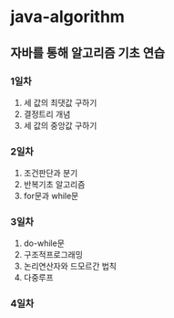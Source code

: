 # java-algorithm

## 자바를 통해 알고리즘 기초 연습

### 1일차
1. 세 값의 최댓값 구하기
2. 결정트리 개념
3. 세 값의 중앙값 구하기

### 2일차
1. 조건판단과 분기
2. 반복기초 알고리즘
3. for문과 while문

### 3일차
1. do-while문
2. 구조적프로그래밍
3. 논리연산자와 드모르간 법칙
4. 다중루프

### 4일차
